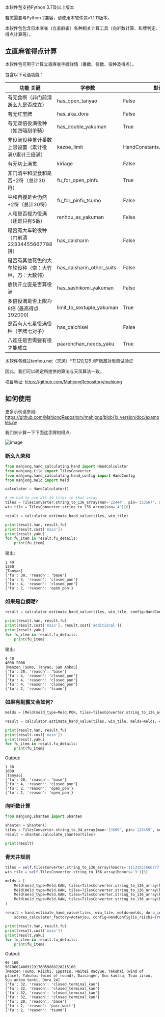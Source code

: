 本软件包支持Python 3.7及以上版本

若您需要与Python 2兼容，请使用本软件包v1.1.11版本。

本软件包包含日本麻雀（立直麻雀）各种相关计算工具（向听数计算、和牌判定、得点计算等）。

## 立直麻雀得点计算

本软件包可用于计算立直麻雀手牌详情（番数、符数、役种及得点）。

包含以下可选功能：

| 功能 关键 | 字参数 | 默认值 |
| -------- | ---- | ----- |
| 有无食断（非门前清断幺九是否成立） | has_open_tanyao | False
| 有无红宝牌 | has_aka_dora | False
| 有无双倍役满役种（如四暗刻单骑） | has_double_yakuman | True
| 非役满役种累计番数上限设置（累计役满//累计三倍满） | kazoe_limit | HandConstants.KAZOE_LIMITED
| 有无切上满贯 | kiriage | False
| 非门清平和型食和是否+2符（总计30符） | fu_for_open_pinfu | True
| 平和自摸是否仍然+2符（总计30符） | fu_for_pinfu_tsumo | False
| 人和是否视为役满（还是只有5番） | renhou_as_yakuman | False
| 是否有大车轮役种（门前清22334455667788饼） | has_daisharin | False
| 是否有其他花色的大车轮役种（索：大竹林，万：大数邻） | has_daisharin_other_suits | False
| 放铳开立直是否算役满 | has_sashikomi_yakuman | False
| 多倍役满是否上限为6倍 (最高得点192000) | limit_to_sextuple_yakuman | True
| 是否有大七星役满役种（字牌七对子） | has_daichisei | False
| 八连庄是否需要有役才能成立 | paarenchan_needs_yaku | True

本软件包经过tenhou.net（天凤）\**11,120,125 局*\*凤凰对局测试验证

因此，我们可以确定所提供的算法与天凤算法一致。

项目地址: <https://github.com/MahjongRepository/mahjong>

## 如何使用

更多示例请参阅:
<https://github.com/MahjongRepository/mahjong/blob/1x_version/doc/examples.py>

我们来计算一下下面这手牌的得点:

![image](https://user-images.githubusercontent.com/475367/30796350-3d30431a-a204-11e7-99e5-aab144c82f97.png)

### 断幺九荣和

```python
from mahjong.hand_calculating.hand import HandCalculator
from mahjong.tile import TilesConverter
from mahjong.hand_calculating.hand_config import HandConfig
from mahjong.meld import Meld

calculator = HandCalculator()

# we had to use all 14 tiles in that array
tiles = TilesConverter.string_to_136_array(man='22444', pin='333567', sou='444')
win_tile = TilesConverter.string_to_136_array(sou='4')[0]

result = calculator.estimate_hand_value(tiles, win_tile)

print(result.han, result.fu)
print(result.cost['main'])
print(result.yaku)
for fu_item in result.fu_details:
    print(fu_item)
```

输出:

    1 40
    1300
    [Tanyao]
    {'fu': 30, 'reason': 'base'}
    {'fu': 4, 'reason': 'closed_pon'}
    {'fu': 4, 'reason': 'closed_pon'}
    {'fu': 2, 'reason': 'open_pon'}

### 如果是自摸呢?

```python
result = calculator.estimate_hand_value(tiles, win_tile, config=HandConfig(is_tsumo=True))

print(result.han, result.fu)
print(result.cost['main'], result.cost['additional'])
print(result.yaku)
for fu_item in result.fu_details:
    print(fu_item)
```

输出:

    4 40
    4000 2000
    [Menzen Tsumo, Tanyao, San Ankou]
    {'fu': 20, 'reason': 'base'}
    {'fu': 4, 'reason': 'closed_pon'}
    {'fu': 4, 'reason': 'closed_pon'}
    {'fu': 4, 'reason': 'closed_pon'}
    {'fu': 2, 'reason': 'tsumo'}

### 如果有副露又会如何?

```python
melds = [Meld(meld_type=Meld.PON, tiles=TilesConverter.string_to_136_array(man='444'))]

result = calculator.estimate_hand_value(tiles, win_tile, melds=melds, config=HandConfig(options=OptionalRules(has_open_tanyao=True)))

print(result.han, result.fu)
print(result.cost['main'])
print(result.yaku)
for fu_item in result.fu_details:
    print(fu_item)
```

Output:

    1 30
    1000
    [Tanyao]
    {'fu': 20, 'reason': 'base'}
    {'fu': 4, 'reason': 'closed_pon'}
    {'fu': 2, 'reason': 'open_pon'}
    {'fu': 2, 'reason': 'open_pon'}

### 向听数计算

```python
from mahjong.shanten import Shanten

shanten = Shanten()
tiles = TilesConverter.string_to_34_array(man='13569', pin='123459', sou='443')
result = shanten.calculate_shanten(tiles)

print(result)
```

### 青天井规则

```python
tiles = self.TilesConverter.string_to_136_array(honors='11133555666777')
win_tile = self.TilesConverter.string_to_136_array(honors='3')[0]

melds = [
    Meld(meld_type=Meld.KAN, tiles=TilesConverter.string_to_136_array(honors='1111'), opened=False),
    Meld(meld_type=Meld.KAN, tiles=TilesConverter.string_to_136_array(honors='5555'), opened=False),
    Meld(meld_type=Meld.KAN, tiles=TilesConverter.string_to_136_array(honors='6666'), opened=False),
    Meld(meld_type=Meld.KAN, tiles=TilesConverter.string_to_136_array(honors='7777'), opened=False),
]

result = hand.estimate_hand_value(tiles, win_tile, melds=melds, dora_indicators=TilesConverter.string_to_136_array(honors='44447777'),
    scores_calculator_factory=Aotenjou, config=HandConfig(is_riichi=True, is_tsumo=True, is_ippatsu=True, is_haitei=True, player_wind=EAST, round_wind=EAST))

print(result.han, result.fu)
print(result.cost['main'])
print(result.yaku)
for fu_item in result.fu_details:
    print(fu_item)
```

Output:

    95 160
    50706024009129176059868128215100
    [Menzen Tsumo, Riichi, Ippatsu, Haitei Raoyue, Yakuhai (wind of place), Yakuhai (wind of round), Daisangen, Suu kantsu, Tsuu iisou, Suu ankou tanki, Dora 24]
    {'fu': 32, 'reason': 'closed_terminal_kan'}
    {'fu': 32, 'reason': 'closed_terminal_kan'}
    {'fu': 32, 'reason': 'closed_terminal_kan'}
    {'fu': 32, 'reason': 'closed_terminal_kan'}
    {'fu': 20, 'reason': 'base'}
    {'fu': 2, 'reason': 'pair_wait'}
    {'fu': 2, 'reason': 'tsumo'}
